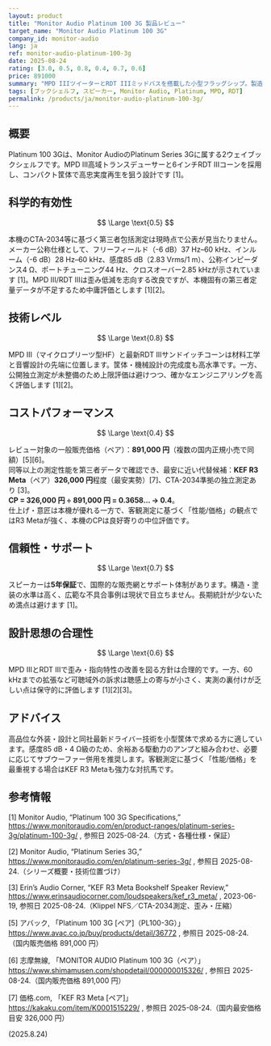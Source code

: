 ```yaml
---
layout: product
title: "Monitor Audio Platinum 100 3G 製品レビュー"
target_name: "Monitor Audio Platinum 100 3G"
company_id: monitor-audio
lang: ja
ref: monitor-audio-platinum-100-3g
date: 2025-08-24
rating: [3.0, 0.5, 0.8, 0.4, 0.7, 0.6]
price: 891000
summary: "MPD IIIツイーターとRDT IIIミッドバスを搭載した小型フラッグシップ。製造品質と設計は非常に高度で、実測の第三者データ不足ゆえ科学的有効性は中庸、CPは良好寄りの評価です。"
tags: [ブックシェルフ, スピーカー, Monitor Audio, Platinum, MPD, RDT]
permalink: /products/ja/monitor-audio-platinum-100-3g/
---
```


## 概要

Platinum 100 3Gは、Monitor AudioのPlatinum Series 3Gに属する2ウェイブックシェルフです。MPD III高域トランスデューサーと6インチRDT IIIコーンを採用し、コンパクト筐体で高忠実度再生を狙う設計です [1]。

## 科学的有効性

$$ \Large \text{0.5} $$

本機のCTA-2034等に基づく第三者包括測定は現時点で公表が見当たりません。メーカー公称仕様として、フリーフィールド（-6 dB）37 Hz–60 kHz、インルーム（-6 dB）28 Hz–60 kHz、感度85 dB（2.83 Vrms/1 m）、公称インピーダンス4 Ω、ポートチューニング44 Hz、クロスオーバー2.85 kHzが示されています [1]。MPD III/RDT IIIは歪み低減を志向する改良ですが、本機固有の第三者定量データが不足するため中庸評価とします [1][2]。

## 技術レベル

$$ \Large \text{0.8} $$

MPD III（マイクロプリーツ型HF）と最新RDT IIIサンドイッチコーンは材料工学と音響設計の先端に位置します。筐体・機械設計の完成度も高水準です。一方、公開独立測定が未整備のため上限評価は避けつつ、確かなエンジニアリングを高く評価します [1][2]。

## コストパフォーマンス

$$ \Large \text{0.4} $$

レビュー対象の一般販売価格（ペア）：**891,000 円**（複数の国内正規小売で同額）[5][6]。  
同等以上の測定性能を第三者データで確認でき、最安に近い代替候補：**KEF R3 Meta**（ペア）**326,000 円**程度（最安実勢）[7]、CTA-2034準拠の独立測定あり [3]。  
**CP = 326,000 円 ÷ 891,000 円 = 0.3658… → 0.4**。  
仕上げ・意匠は本機が優れる一方で、客観測定に基づく「性能/価格」の観点ではR3 Metaが強く、本機のCPは良好寄りの中位評価です。

## 信頼性・サポート

$$ \Large \text{0.7} $$

スピーカーは**5年保証**で、国際的な販売網とサポート体制があります。構造・塗装の水準は高く、広範な不具合事例は現状で目立ちません。長期統計が少ないため満点は避けます [1]。

## 設計思想の合理性

$$ \Large \text{0.6} $$

MPD IIIとRDT IIIで歪み・指向特性の改善を図る方針は合理的です。一方、60 kHzまでの拡張など可聴域外の訴求は聴感上の寄与が小さく、実測の裏付けが乏しい点は保守的に評価します [1][2][3]。

## アドバイス

高品位な外装・設計と同社最新ドライバー技術を小型筐体で求める方に適しています。感度85 dB・4 Ω級のため、余裕ある駆動力のアンプと組み合わせ、必要に応じてサブウーファー併用を推奨します。客観測定に基づく「性能/価格」を最重視する場合はKEF R3 Metaも強力な対抗馬です。

## 参考情報

[1] Monitor Audio, “Platinum 100 3G Specifications,” https://www.monitoraudio.com/en/product-ranges/platinum-series-3g/platinum-100-3g/ , 参照日 2025-08-24.（方式・各種仕様・保証）

[2] Monitor Audio, “Platinum Series 3G,” https://www.monitoraudio.com/en/platinum-series-3g/ , 参照日 2025-08-24.（シリーズ概要・技術位置づけ）

[3] Erin’s Audio Corner, “KEF R3 Meta Bookshelf Speaker Review,” https://www.erinsaudiocorner.com/loudspeakers/kef_r3_meta/ , 2023-06-19, 参照日 2025-08-24.（Klippel NFS／CTA-2034測定、歪み・圧縮）

[5] アバック, 「Platinum 100 3G [ペア]（PL100-3G）」https://www.avac.co.jp/buy/products/detail/36772 , 参照日 2025-08-24.（国内販売価格 891,000 円）

[6] 志摩無線, 「MONITOR AUDIO Platinum 100 3G（ペア）」https://www.shimamusen.com/shopdetail/000000015326/ , 参照日 2025-08-24.（国内販売価格 891,000 円）

[7] 価格.com, 「KEF R3 Meta [ペア]」https://kakaku.com/item/K0001515229/ , 参照日 2025-08-24.（国内最安価格目安 326,000 円）

(2025.8.24)

